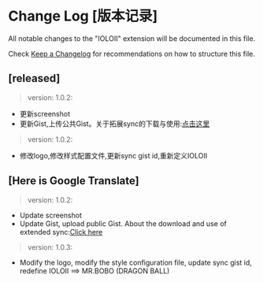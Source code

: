 # Change Log [版本记录]

All notable changes to the "IOLOII" extension will be documented in this file.

Check [Keep a Changelog](http://keepachangelog.com/) for recommendations on how to structure this file.

## [released]

> version: 1.0.2:
- 更新screenshot
- 更新Gist,上传公共Gist。关于拓展sync的下载与使用:[点击这里](https://marketplace.visualstudio.com/items?itemName=Shan.code-settings-sync)

> version: 1.0.2:
- 修改logo,修改样式配置文件,更新sync gist id,重新定义IOLOII


## [Here is Google Translate]
> version: 1.0.2:
- Update screenshot
- Update Gist, upload public Gist. About the download and use of extended sync:[Click here](https://marketplace.visualstudio.com/items?itemName=Shan.code-settings-sync)

> version: 1.0.3:
- Modify the logo, modify the style configuration file, update sync gist id, redefine IOLOII ==> MR.BOBO (DRAGON BALL)
